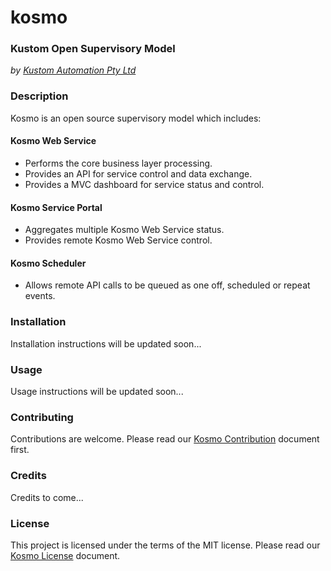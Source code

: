 # kosmo
### Kustom Open Supervisory Model 
*by [Kustom Automation Pty Ltd](www.kustomautomation.com.au)*


### Description
Kosmo is an open source supervisory model which includes:

#### Kosmo Web Service
* Performs the core business layer processing.
* Provides an API for service control and data exchange.
* Provides a MVC dashboard for service status and control.

#### Kosmo Service Portal
* Aggregates multiple Kosmo Web Service status.
* Provides remote Kosmo Web Service control.

#### Kosmo Scheduler
* Allows remote API calls to be queued as one off, scheduled or repeat events.


### Installation
Installation instructions will be updated soon...


### Usage
Usage instructions will be updated soon...


### Contributing
Contributions are welcome. Please read our [Kosmo Contribution](/CONTRIBUTING.md) document first.


### Credits
Credits to come...


### License
This project is licensed under the terms of the MIT license.
Please read our [Kosmo License](/LICENSE.md) document.
